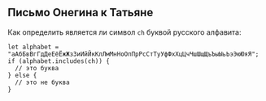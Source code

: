 #


## Письмо Онегина к Татьяне

Как определить является ли символ `ch` буквой русского алфавита:

```
let alphabet = "аАбБвВгГдДеЕёЁжЖзЗиИйЙкКлЛмМнНоОпПрРсСтТуУфФхХцЦчЧшШщЩъЪыЫьЬэЭюЮяЯ";
if (alphabet.includes(ch)) {
  // это буква
} else {
  // это не буква
}

```

